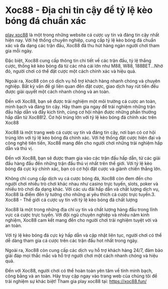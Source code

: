 # Xoc88 - Địa chỉ tin cậy để tỷ lệ kèo bóng đá chuẩn xác
 
 <a href="https://xoc88.fun/ "> play xoc88</a> là một trong những website cá cược uy tín và đáng tin cậy nhất hiện nay. Với hệ thống chuyên nghiệp, cung cấp tỷ lệ kèo bóng đá chuẩn xác và đa dạng các trận đấu, Xoc88 đã thu hút hàng ngàn người chơi tham gia mỗi ngày.
 
 Đặc biệt, Xoc88 cung cấp thông tin chi tiết về các trận đấu, tỷ lệ thắng cược, thống kê kèo bóng đá từ các nhà cái lớn như M88, W88, 188BET...Nhờ đó, người chơi có thể đặt cược một cách chính xác và hiệu quả.
 
 Ngoài ra, Xoc88 còn có dịch vụ hỗ trợ khách hàng nhanh chóng và chuyên nghiệp. Bất kỳ vấn đề gì liên quan đến đặt cược, giao dịch hay rút tiền đều được giải quyết một cách nhanh chóng và an toàn.
 
 Đến với Xoc88, bạn sẽ được trải nghiệm một môi trường cá cược an toàn, minh bạch và đáng tin cậy. Hãy tham gia ngay để trải nghiệm những trận đấu hấp dẫn và đầy kịch tính, cùng cơ hội nhận được những phần thưởng hấp dẫn từ Xoc88!2. Cơ hội trúng lớn với tỷ lệ kèo bóng đá chính xác trên Xoc88
 
 Xoc88 là một trang web cá cược uy tín và đáng tin cậy, nơi bạn có cơ hội trúng lớn với tỷ lệ kèo bóng đá chính xác. Với hệ thống đặt cược hiện đại và công nghệ tiên tiến, Xoc88 mang đến cho người chơi những trải nghiệm hấp dẫn và thú vị.
 
 Đến với Xoc88, bạn sẽ được tham gia vào các trận đấu hấp dẫn, từ các giải đấu hàng đầu đến những trận đấu thú vị nhất trên thế giới. Với tỷ lệ kèo bóng đá cực kỳ chính xác, bạn có cơ hội đặt cược và giành chiến thắng lớn.
 
 Không chỉ cung cấp dịch vụ cá cược bóng đá, Xoc88 còn đem đến cho người chơi nhiều trò chơi khác nhau như casino trực tuyến, slots, poker và nhiều trò chơi đa dạng khác. Với các ưu đãi hấp dẫn và chất lượng dịch vụ, Xoc88 là điểm đến lý tưởng cho những ai yêu thích cá cược trực tuyến.3. Xoc88 - Thế giới cá cược uy tín với tỷ lệ kèo bóng đá chất lượng
 
 Xoc88 là một trong những địa chỉ uy tín và chất lượng hàng đầu trong lĩnh vực cá cược trực tuyến. Với đội ngũ chuyên nghiệp và nhiều năm kinh nghiệm, Xoc88 cam kết mang đến cho người chơi trải nghiệm tuyệt vời và an toàn.
 
 Với tỷ lệ kèo bóng đá cực kỳ hấp dẫn và cập nhật liên tục, người chơi có thể dễ dàng tham gia cá cược trên các trận đấu hot nhất trong ngày.
 
 Ngoài ra, Xoc88 còn cung cấp các dịch vụ hỗ trợ khách hàng 24/7, đảm bảo giải đáp mọi thắc mắc và hỗ trợ người chơi một cách nhanh chóng và hiệu quả.
 
 Đến với Xoc88, người chơi có thể hoàn toàn yên tâm về tính minh bạch, công bằng và an toàn. Hãy truy cập ngay vào trang web của chúng tôi để trải nghiệm sự khác biệt!
Tham gia play xoc88 tại: https://xoc88.fun/




